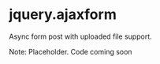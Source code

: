 jquery.ajaxform
===============

Async form post with uploaded file support.

Note: Placeholder. Code coming soon
